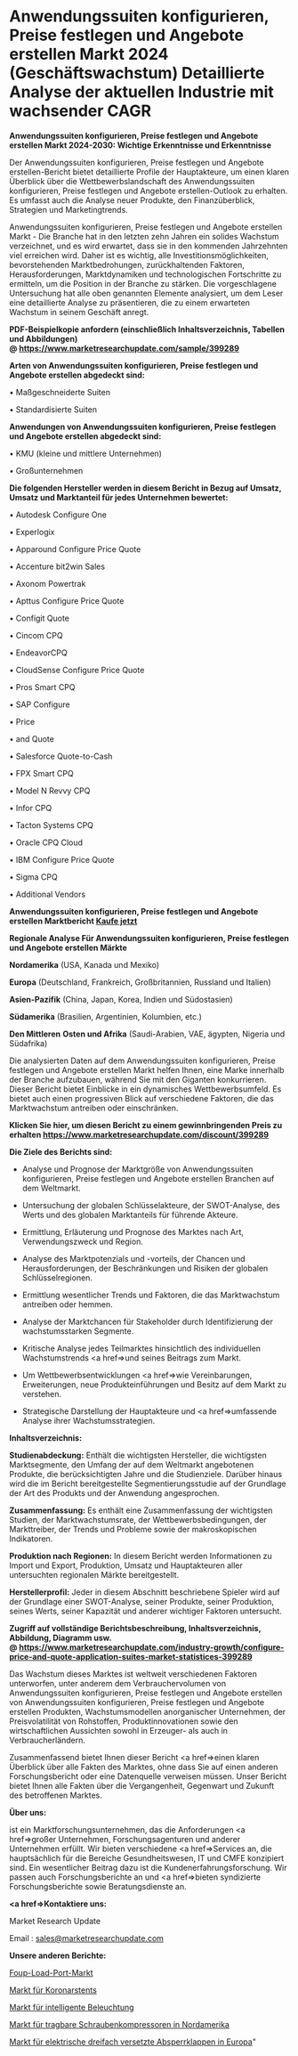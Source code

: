 # Anwendungssuiten konfigurieren, Preise festlegen und Angebote erstellen Markt 2024 (Geschäftswachstum) Detaillierte Analyse der aktuellen Industrie mit wachsender CAGR

<strong>Anwendungssuiten konfigurieren, Preise festlegen und Angebote erstellen Markt 2024-2030: Wichtige Erkenntnisse und Erkenntnisse</strong>

Der Anwendungssuiten konfigurieren, Preise festlegen und Angebote erstellen-Bericht bietet detaillierte Profile der Hauptakteure, um einen klaren Überblick über die Wettbewerbslandschaft des Anwendungssuiten konfigurieren, Preise festlegen und Angebote erstellen-Outlook zu erhalten. Es umfasst auch die Analyse neuer Produkte, den Finanzüberblick, Strategien und Marketingtrends.

Anwendungssuiten konfigurieren, Preise festlegen und Angebote erstellen Markt - Die Branche hat in den letzten zehn Jahren ein solides Wachstum verzeichnet, und es wird erwartet, dass sie in den kommenden Jahrzehnten viel erreichen wird. Daher ist es wichtig, alle Investitionsmöglichkeiten, bevorstehenden Marktbedrohungen, zurückhaltenden Faktoren, Herausforderungen, Marktdynamiken und technologischen Fortschritte zu ermitteln, um die Position in der Branche zu stärken. Die vorgeschlagene Untersuchung hat alle oben genannten Elemente analysiert, um dem Leser eine detaillierte Analyse zu präsentieren, die zu einem erwarteten Wachstum in seinem Geschäft anregt.

<strong><b>PDF-Beispielkopie anfordern (einschließlich Inhaltsverzeichnis, Tabellen und Abbildungen) @ </b></strong><strong><a href=https://www.marketresearchupdate.com/sample/399289><strong>https://www.marketresearchupdate.com/sample/399289</u></a></strong></strong>

<strong>Arten von Anwendungssuiten konfigurieren, Preise festlegen und Angebote erstellen abgedeckt sind:</strong>

• Maßgeschneiderte Suiten

• Standardisierte Suiten

<strong>Anwendungen von Anwendungssuiten konfigurieren, Preise festlegen und Angebote erstellen abgedeckt sind:</strong>

• KMU (kleine und mittlere Unternehmen)

• Großunternehmen

<strong>Die folgenden Hersteller werden in diesem Bericht in Bezug auf Umsatz, Umsatz und Marktanteil für jedes Unternehmen bewertet:</strong>

• Autodesk Configure One

• Experlogix

• Apparound Configure Price Quote

• Accenture bit2win Sales

• Axonom Powertrak

• Apttus Configure Price Quote

• Configit Quote

• Cincom CPQ

• EndeavorCPQ

• CloudSense Configure Price Quote

• Pros Smart CPQ

• SAP Configure

• Price

• and Quote

• Salesforce Quote-to-Cash

• FPX Smart CPQ

• Model N Revvy CPQ

• Infor CPQ

• Tacton Systems CPQ

• Oracle CPQ Cloud

• IBM Configure Price Quote

• Sigma CPQ

• Additional Vendors

<strong>Anwendungssuiten konfigurieren, Preise festlegen und Angebote erstellen Marktbericht <a href=https://www.marketresearchupdate.com/buynow/399289>Kaufe jetzt</a></strong>

<strong>Regionale Analyse Für Anwendungssuiten konfigurieren, Preise festlegen und Angebote erstellen Märkte</strong>

<strong>Nordamerika</strong> (USA, Kanada und Mexiko)

<strong>Europa</strong> (Deutschland, Frankreich, Großbritannien, Russland und Italien)

<strong>Asien-Pazifik</strong> (China, Japan, Korea, Indien und Südostasien)

<strong>Südamerika</strong> (Brasilien, Argentinien, Kolumbien, etc.)

<strong>Den Mittleren</strong> <strong>Osten und Afrika</strong> (Saudi-Arabien, VAE, ägypten, Nigeria und Südafrika)

Die analysierten Daten auf dem Anwendungssuiten konfigurieren, Preise festlegen und Angebote erstellen Markt helfen Ihnen, eine Marke innerhalb der Branche aufzubauen, während Sie mit den Giganten konkurrieren. Dieser Bericht bietet Einblicke in ein dynamisches Wettbewerbsumfeld. Es bietet auch einen progressiven Blick auf verschiedene Faktoren, die das Marktwachstum antreiben oder einschränken.

<strong>Klicken Sie hier, um diesen Bericht zu einem gewinnbringenden Preis zu erhalten
</strong><strong><a href=https://www.marketresearchupdate.com/discount/399289>https://www.marketresearchupdate.com/discount/399289</b></u></strong></a>

<strong>Die Ziele des Berichts sind:</strong>

- Analyse und Prognose der Marktgröße von Anwendungssuiten konfigurieren, Preise festlegen und Angebote erstellen Branchen auf dem Weltmarkt.

- Untersuchung der globalen Schlüsselakteure, der SWOT-Analyse, des Werts und des globalen Marktanteils für führende Akteure.

- Ermittlung, Erläuterung und Prognose des Marktes nach Art, Verwendungszweck und Region.

- Analyse des Marktpotenzials und -vorteils, der Chancen und Herausforderungen, der Beschränkungen und Risiken der globalen Schlüsselregionen.

- Ermittlung wesentlicher Trends und Faktoren, die das Marktwachstum antreiben oder hemmen.

- Analyse der Marktchancen für Stakeholder durch Identifizierung der wachstumsstarken Segmente.

- Kritische Analyse jedes Teilmarktes hinsichtlich des individuellen Wachstumstrends <a href=>und</a> seines Beitrags zum Markt.

- Um Wettbewerbsentwicklungen <a href=>wie</a> Vereinbarungen, Erweiterungen, neue Produkteinführungen und Besitz auf dem Markt zu verstehen.

- Strategische Darstellung der Hauptakteure und <a href=>umfas</a>sende Analyse ihrer Wachstumsstrategien.

<strong>Inhaltsverzeichnis:</strong>

<strong>Studienabdeckung:</strong> Enthält die wichtigsten Hersteller, die wichtigsten Marktsegmente, den Umfang der auf dem Weltmarkt angebotenen Produkte, die berücksichtigten Jahre und die Studienziele. Darüber hinaus wird die im Bericht bereitgestellte Segmentierungsstudie auf der Grundlage der Art des Produkts und der Anwendung angesprochen.

<strong>Zusammenfassung:</strong> Es enthält eine Zusammenfassung der wichtigsten Studien, der Marktwachstumsrate, der Wettbewerbsbedingungen, der Markttreiber, der Trends und Probleme sowie der makroskopischen Indikatoren.

<strong>Produktion nach Regionen:</strong> In diesem Bericht werden Informationen zu Import und Export, Produktion, Umsatz und Hauptakteuren aller untersuchten regionalen Märkte bereitgestellt.

<strong>Herstellerprofil:</strong> Jeder in diesem Abschnitt beschriebene Spieler wird auf der Grundlage einer SWOT-Analyse, seiner Produkte, seiner Produktion, seines Werts, seiner Kapazität und anderer wichtiger Faktoren untersucht.

<strong><b>Zugriff auf vollständige Berichtsbeschreibung, Inhaltsverzeichnis, Abbildung, Diagramm usw. @ </b></strong><strong><a href=https://www.marketresearchupdate.com/industry-growth/configure-price-and-quote-application-suites-market-statistices-399289>https://www.marketresearchupdate.com/industry-growth/configure-price-and-quote-application-suites-market-statistices-399289</a></strong>

Das Wachstum dieses Marktes ist weltweit verschiedenen Faktoren unterworfen, unter anderem dem Verbrauchervolumen von Anwendungssuiten konfigurieren, Preise festlegen und Angebote erstellen von Anwendungssuiten konfigurieren, Preise festlegen und Angebote erstellen Produkten, Wachstumsmodellen anorganischer Unternehmen, der Preisvolatilität von Rohstoffen, Produktinnovationen sowie den wirtschaftlichen Aussichten sowohl in Erzeuger- als auch in Verbraucherländern.

Zusammenfassend bietet Ihnen dieser Bericht <a href=>einen</a> klaren Überblick über alle Fakten des Marktes, ohne dass Sie auf einen anderen Forschungsbericht oder eine Datenquelle verweisen müssen. Unser Bericht bietet Ihnen alle Fakten über die Vergangenheit, Gegenwart und Zukunft des betroffenen Marktes.

<strong>Über uns:</strong>

 ist ein Marktforschungsunternehmen, das die Anforderungen <a href=>großer</a> Unternehmen, Forschungsagenturen und anderer Unternehmen erfüllt. Wir bieten verschiedene <a href=>Services</a> an, die hauptsächlich für die Bereiche Gesundheitswesen, IT und CMFE konzipiert sind. Ein wesentlicher Beitrag dazu ist die Kundenerfahrungsforschung. Wir passen auch Forschungsberichte an und <a href=>bieten</a> syndizierte Forschungsberichte sowie Beratungsdienste an.

<strong><a href=>Kontaktiere uns:</a></strong>

Market Research Update

Email : sales@marketresearchupdate.com

<strong>Unsere anderen Berichte:</strong>

<a href=https://www.linkedin.com/pulse/foup-load-port-market-has-huge-demand-worldwide>Foup-Load-Port-Markt</a>

<a href=https://www.linkedin.com/pulse/coronary-stent-market-research-report-reveals>Markt für Koronarstents</a>

<a href=https://www.linkedin.com/pulse/smart-lighting-market-size-industry-growth-factors>Markt für intelligente Beleuchtung</a>

<a href=https://www.linkedin.com/pulse/north-america-screw-portable-compressor-market>Markt für tragbare Schraubenkompressoren in Nordamerika</a>

<a href=https://www.linkedin.com/pulse/europe-electric-triple-offset-butterfly-valve-market-2023>Markt für elektrische dreifach versetzte Absperrklappen in Europa</a>"
